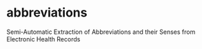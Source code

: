 # abbreviations
Semi-Automatic Extraction of Abbreviations and their Senses from Electronic Health Records
